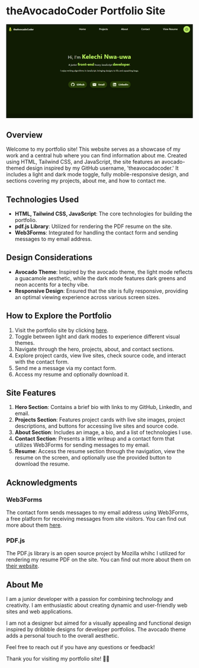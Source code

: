 # theAvocadoCoder Portfolio Site

![Portfolio Site Image](./assets/theavocadocoder-site.png)

## Overview

Welcome to my portfolio site! This website serves as a showcase of my work and a central hub where you can find information about me. Created using HTML, Tailwind CSS, and JavaScript, the site features an avocado-themed design inspired by my GitHub username, 'theavocadocoder.' It includes a light and dark mode toggle, fully mobile-responsive design, and sections covering my projects, about me, and how to contact me.

## Technologies Used

- **HTML, Tailwind CSS, JavaScript**: The core technologies for building the portfolio.
- **pdf.js Library**: Utilized for rendering the PDF resume on the site.
- **Web3Forms**: Integrated for handling the contact form and sending messages to my email address.

## Design Considerations

- **Avocado Theme**: Inspired by the avocado theme, the light mode reflects a guacamole aesthetic, while the dark mode features dark greens and neon accents for a techy vibe.
- **Responsive Design**: Ensured that the site is fully responsive, providing an optimal viewing experience across various screen sizes.

## How to Explore the Portfolio

1. Visit the portfolio site by clicking [here](https://agile-learning-institute.github.io/member-kay-portfolio/).
2. Toggle between light and dark modes to experience different visual themes.
3. Navigate through the hero, projects, about, and contact sections.
4. Explore project cards, view live sites, check source code, and interact with the contact form.
5. Send me a message via my contact form.
6. Access my resume and optionally download it.

## Site Features

1. **Hero Section**: Contains a brief bio with links to my GitHub, LinkedIn, and email.
2. **Projects Section**: Features project cards with live site images, project descriptions, and buttons for accessing live sites and source code.
3. **About Section**: Includes an image, a bio, and a list of technologies I use.
4. **Contact Section**: Presents a little writeup and a contact form that utilizes Web3Forms for sending messages to my email.
5. **Resume**: Access the resume section through the navigation, view the resume on the screen, and optionally use the provided button to download the resume.

## Acknowledgments

### Web3Forms

The contact form sends messages to my email address using Web3Forms, a free platform for receiving messages from site visitors. You can find out more about them [here](https://web3forms.com/).

### PDF.js

The PDF.js library is an open source project by Mozilla whihc I utilized for rendering my resume PDF on the site. You can find out more about them on [their website](https://mozilla.github.io/pdf.js/).



## About Me

I am a junior developer with a passion for combining technology and creativity. I am enthusiastic about creating dynamic and user-friendly web sites and web applications.

I am not a designer but aimed for a visually appealing and functional design inspired by dribbble designs for developer portfolios. The avocado theme adds a personal touch to the overall aesthetic.

Feel free to reach out if you have any questions or feedback!

Thank you for visiting my portfolio site! 🥑✨
